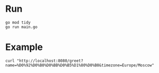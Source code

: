 # Run
```shell
go mod tidy
go run main.go
```

# Example
```shell
curl "http://localhost:8080/greet?name=%D0%92%D0%B0%D0%BB%D0%B5%D1%80%D0%B0&timezone=Europe/Moscow"
```